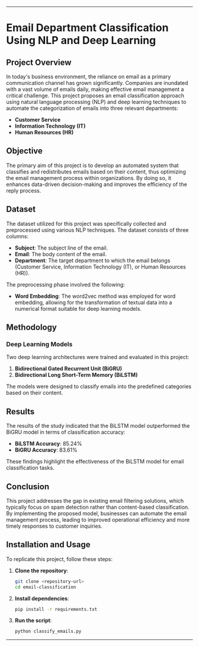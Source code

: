 
---

# Email Department Classification Using NLP and Deep Learning

## Project Overview

In today's business environment, the reliance on email as a primary communication channel has grown significantly. Companies are inundated with a vast volume of emails daily, making effective email management a critical challenge. This project proposes an email classification approach using natural language processing (NLP) and deep learning techniques to automate the categorization of emails into three relevant departments: 

- **Customer Service**
- **Information Technology (IT)**
- **Human Resources (HR)**

## Objective

The primary aim of this project is to develop an automated system that classifies and redistributes emails based on their content, thus optimizing the email management process within organizations. By doing so, it enhances data-driven decision-making and improves the efficiency of the reply process.

## Dataset

The dataset utilized for this project was specifically collected and preprocessed using various NLP techniques. The dataset consists of three columns:

- **Subject**: The subject line of the email.
- **Email**: The body content of the email.
- **Department**: The target department to which the email belongs (Customer Service, Information Technology (IT), or Human Resources (HR)).

The preprocessing phase involved the following:

- **Word Embedding**: The word2vec method was employed for word embedding, allowing for the transformation of textual data into a numerical format suitable for deep learning models.

## Methodology

### Deep Learning Models

Two deep learning architectures were trained and evaluated in this project:

1. **Bidirectional Gated Recurrent Unit (BiGRU)**
2. **Bidirectional Long Short-Term Memory (BiLSTM)**

The models were designed to classify emails into the predefined categories based on their content.

## Results

The results of the study indicated that the BiLSTM model outperformed the BiGRU model in terms of classification accuracy:

- **BiLSTM Accuracy**: 85.24%
- **BiGRU Accuracy**: 83.61%

These findings highlight the effectiveness of the BiLSTM model for email classification tasks.

## Conclusion

This project addresses the gap in existing email filtering solutions, which typically focus on spam detection rather than content-based classification. By implementing the proposed model, businesses can automate the email management process, leading to improved operational efficiency and more timely responses to customer inquiries.

## Installation and Usage

To replicate this project, follow these steps:

1. **Clone the repository**:
   ```bash
   git clone <repository-url>
   cd email-classification
   ```

2. **Install dependencies**:
   ```bash
   pip install -r requirements.txt
   ```

3. **Run the script**:
   ```bash
   python classify_emails.py
   ```

---


